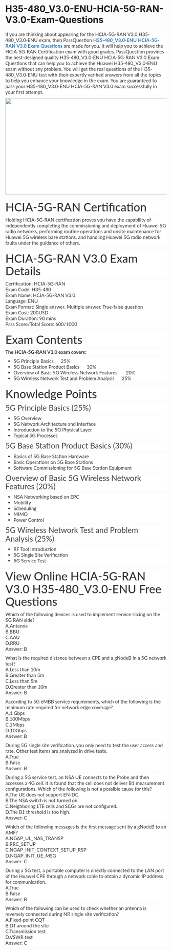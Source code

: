 # H35-480_V3.0-ENU-HCIA-5G-RAN-V3.0-Exam-Questions
<p>
	<span style="font-size:12px;font-weight:normal;">
	<p style="box-sizing:border-box;margin-top:0px;margin-bottom:10px;color:#333333;font-family:Lato;font-size:15px;white-space:normal;background-color:#FFFFFF;">
		If you are thinking about appearing for the HCIA-5G-RAN V3.0 H35-480_V3.0-ENU exam, then PassQuestion&nbsp;<span style="box-sizing:border-box;font-weight:700;"><a href="https://www.passquestion.com/h35-480_v3-0-enu.html" style="box-sizing:border-box;background-color:transparent;color:#337AB7;text-decoration-line:none;">H35-480_V3.0-ENU HCIA-5G-RAN V3.0 Exam Questions</a></span>&nbsp;are made for you. It will help you to achieve the HCIA-5G-RAN Certification exam with good grades. PassQuestion provides the best-designed quality H35-480_V3.0-ENU HCIA-5G-RAN V3.0 Exam Questions that can help you to achieve the Huawei H35-480_V3.0-ENU exam without any problem. You will get the real questions of the H35-480_V3.0-ENU test with their expertly verified answers from all the topics to help you enhance your knowledge in the exam. You are guaranteed to pass your H35-480_V3.0-ENU HCIA-5G-RAN V3.0 exam successfully in your first attempt.
	</p>
	<p style="box-sizing:border-box;margin-top:0px;margin-bottom:10px;color:#333333;font-family:Lato;font-size:15px;white-space:normal;background-color:#FFFFFF;">
		<img alt="" src="https://www.passquestion.com/uploads/pqcom/images/20220909/757840941aaeb8dcea3794030e440c43.png" style="box-sizing:border-box;vertical-align:middle;max-width:100%;height:300px;width:600px;" />
	</p>
	<h1 style="box-sizing:border-box;margin:20px 0px 10px;font-size:36px;font-family:Lato;font-weight:500;line-height:1.1;color:#333333;white-space:normal;background-color:#FFFFFF;">
		HCIA-5G-RAN Certification
	</h1>
	<p style="box-sizing:border-box;margin-top:0px;margin-bottom:10px;color:#333333;font-family:Lato;font-size:15px;white-space:normal;background-color:#FFFFFF;">
		Holding HCIA-5G-RAN certification proves you have the capability of independently completing the commissioning and deployment of Huawei 5G radio networks, performing routine operations and onsite maintenance for Huawei 5G wireless base stations, and handling Huawei 5G radio network faults under the guidance of others.
	</p>
	<h1 style="box-sizing:border-box;margin:20px 0px 10px;font-size:36px;font-family:Lato;font-weight:500;line-height:1.1;color:#333333;white-space:normal;background-color:#FFFFFF;">
		HCIA-5G-RAN V3.0 Exam Details
	</h1>
	<p style="box-sizing:border-box;margin-top:0px;margin-bottom:10px;color:#333333;font-family:Lato;font-size:15px;white-space:normal;background-color:#FFFFFF;">
		Certification: HCIA-5G-RAN<br style="box-sizing:border-box;" />
Exam Code: H35-480<br style="box-sizing:border-box;" />
Exam Name: HCIA-5G-RAN V3.0<br style="box-sizing:border-box;" />
Language: ENU<br style="box-sizing:border-box;" />
Exam Format: Single answer, Multiple answer, True-false question<br style="box-sizing:border-box;" />
Exam Cost: 200USD<br style="box-sizing:border-box;" />
Exam Duration: 90 mins<br style="box-sizing:border-box;" />
Pass Score/Total Score: 600/1000
	</p>
	<h1 style="box-sizing:border-box;margin:20px 0px 10px;font-size:36px;font-family:Lato;font-weight:500;line-height:1.1;color:#333333;white-space:normal;background-color:#FFFFFF;">
		Exam Contents
	</h1>
	<p style="box-sizing:border-box;margin-top:0px;margin-bottom:10px;color:#333333;font-family:Lato;font-size:15px;white-space:normal;background-color:#FFFFFF;">
		<span style="box-sizing:border-box;font-weight:700;">The HCIA-5G-RAN V3.0 exam covers:</span>
	</p>
	<ul style="box-sizing:border-box;margin-top:0px;margin-bottom:10px;color:#333333;font-family:Lato;font-size:15px;white-space:normal;background-color:#FFFFFF;">
		<li style="box-sizing:border-box;">
			5G Principle Basics &nbsp; &nbsp; &nbsp;25%
		</li>
		<li style="box-sizing:border-box;">
			5G Base Station Product Basics &nbsp; &nbsp; &nbsp;30%
		</li>
		<li style="box-sizing:border-box;">
			Overview of Basic 5G Wireless Network Features &nbsp; &nbsp; &nbsp; 20%
		</li>
		<li style="box-sizing:border-box;">
			5G Wireless Network Test and Problem Analysis &nbsp; &nbsp; &nbsp;25%
		</li>
	</ul>
	<h1 style="box-sizing:border-box;margin:20px 0px 10px;font-size:36px;font-family:Lato;font-weight:500;line-height:1.1;color:#333333;white-space:normal;background-color:#FFFFFF;">
		Knowledge Points
	</h1>
	<h3 style="box-sizing:border-box;font-family:Lato;font-weight:500;line-height:1.1;color:#505050;margin-top:0px;margin-bottom:10px;font-size:24px;white-space:normal;background-color:#FFFFFF;">
		5G Principle Basics (25%)
	</h3>
	<ul style="box-sizing:border-box;margin-top:0px;margin-bottom:10px;color:#333333;font-family:Lato;font-size:15px;white-space:normal;background-color:#FFFFFF;">
		<li style="box-sizing:border-box;">
			5G Overview
		</li>
		<li style="box-sizing:border-box;">
			5G Network Architecture and Interface
		</li>
		<li style="box-sizing:border-box;">
			Introduction to the 5G Physical Layer&nbsp;
		</li>
		<li style="box-sizing:border-box;">
			Typical 5G Processes
		</li>
	</ul>
	<h3 style="box-sizing:border-box;font-family:Lato;font-weight:500;line-height:1.1;color:#505050;margin-top:0px;margin-bottom:10px;font-size:24px;white-space:normal;background-color:#FFFFFF;">
		5G Base Station Product Basics (30%)
	</h3>
	<ul style="box-sizing:border-box;margin-top:0px;margin-bottom:10px;color:#333333;font-family:Lato;font-size:15px;white-space:normal;background-color:#FFFFFF;">
		<li style="box-sizing:border-box;">
			Basics of 5G Base Station Hardware
		</li>
		<li style="box-sizing:border-box;">
			Basic Operations on 5G Base Stations
		</li>
		<li style="box-sizing:border-box;">
			Software Commissioning for 5G Base Station Equipment
		</li>
	</ul>
	<h3 style="box-sizing:border-box;font-family:Lato;font-weight:500;line-height:1.1;color:#505050;margin-top:0px;margin-bottom:10px;font-size:24px;white-space:normal;background-color:#FFFFFF;">
		Overview of Basic 5G Wireless Network Features (20%)
	</h3>
	<ul style="box-sizing:border-box;margin-top:0px;margin-bottom:10px;color:#333333;font-family:Lato;font-size:15px;white-space:normal;background-color:#FFFFFF;">
		<li style="box-sizing:border-box;">
			NSA Networking based on EPC
		</li>
		<li style="box-sizing:border-box;">
			Mobility
		</li>
		<li style="box-sizing:border-box;">
			Scheduling
		</li>
		<li style="box-sizing:border-box;">
			MIMO
		</li>
		<li style="box-sizing:border-box;">
			Power Control
		</li>
	</ul>
	<h3 style="box-sizing:border-box;font-family:Lato;font-weight:500;line-height:1.1;color:#505050;margin-top:0px;margin-bottom:10px;font-size:24px;white-space:normal;background-color:#FFFFFF;">
		5G Wireless Network Test and Problem Analysis (25%)
	</h3>
	<ul style="box-sizing:border-box;margin-top:0px;margin-bottom:10px;color:#333333;font-family:Lato;font-size:15px;white-space:normal;background-color:#FFFFFF;">
		<li style="box-sizing:border-box;">
			RF Tool Introduction
		</li>
		<li style="box-sizing:border-box;">
			5G Single Site Verification
		</li>
		<li style="box-sizing:border-box;">
			5G Service Test
		</li>
	</ul>
	<h1 style="box-sizing:border-box;margin:20px 0px 10px;font-size:36px;font-family:Lato;font-weight:500;line-height:1.1;color:#333333;white-space:normal;background-color:#FFFFFF;">
		View Online HCIA-5G-RAN V3.0 H35-480_V3.0-ENU Free Questions
	</h1>
	<p style="box-sizing:border-box;margin-top:0px;margin-bottom:10px;color:#333333;font-family:Lato;font-size:15px;white-space:normal;background-color:#FFFFFF;">
		Which of the following devices is used to implement service slicing on the 5G RAN side?<br style="box-sizing:border-box;" />
A.Antenna<br style="box-sizing:border-box;" />
B.BBU<br style="box-sizing:border-box;" />
C.AAU<br style="box-sizing:border-box;" />
D.RRU<br style="box-sizing:border-box;" />
Answer: B
	</p>
	<p style="box-sizing:border-box;margin-top:0px;margin-bottom:10px;color:#333333;font-family:Lato;font-size:15px;white-space:normal;background-color:#FFFFFF;">
		What is the required distance between a CPE and a gNodeB in a 5G network test?<br style="box-sizing:border-box;" />
A.Less than 10m<br style="box-sizing:border-box;" />
B.Greater than 5m<br style="box-sizing:border-box;" />
C.Less than 5m<br style="box-sizing:border-box;" />
D.Greater than 10m<br style="box-sizing:border-box;" />
Answer: B
	</p>
	<p style="box-sizing:border-box;margin-top:0px;margin-bottom:10px;color:#333333;font-family:Lato;font-size:15px;white-space:normal;background-color:#FFFFFF;">
		According to 5G eMBB service requirements, which of the following is the minimum rate required for network edge coverage?<br style="box-sizing:border-box;" />
A.1 Gbps<br style="box-sizing:border-box;" />
B.100Mbps<br style="box-sizing:border-box;" />
C.1Mbps<br style="box-sizing:border-box;" />
D.10Gbps<br style="box-sizing:border-box;" />
Answer: B
	</p>
	<p style="box-sizing:border-box;margin-top:0px;margin-bottom:10px;color:#333333;font-family:Lato;font-size:15px;white-space:normal;background-color:#FFFFFF;">
		During 5G single site verification, you only need to test the user access and rate. Other test items are analyzed in drive tests.<br style="box-sizing:border-box;" />
A.True<br style="box-sizing:border-box;" />
B.False<br style="box-sizing:border-box;" />
Answer: B
	</p>
	<p style="box-sizing:border-box;margin-top:0px;margin-bottom:10px;color:#333333;font-family:Lato;font-size:15px;white-space:normal;background-color:#FFFFFF;">
		During a 5G service test, an NSA UE connects to the Probe and then accesses a 4G cell. It is found that the cell does not deliver B1 measurement configurations. Which of the following is not a possible cause for this?<br style="box-sizing:border-box;" />
A.The UE does not support EN-DC.<br style="box-sizing:border-box;" />
B.The NSA switch is not turned on.<br style="box-sizing:border-box;" />
C.Neighboring LTE cells and SCGs are not configured.<br style="box-sizing:border-box;" />
D.The B1 threshold is too high.<br style="box-sizing:border-box;" />
Answer: C
	</p>
	<p style="box-sizing:border-box;margin-top:0px;margin-bottom:10px;color:#333333;font-family:Lato;font-size:15px;white-space:normal;background-color:#FFFFFF;">
		Which of the following messages is the first message sent by a gNodeB to an AMF?<br style="box-sizing:border-box;" />
A.NGAP_UL_NAS_TRANSP<br style="box-sizing:border-box;" />
B.RRC_SETUP<br style="box-sizing:border-box;" />
C.NGAP_INIT_CONTEXT_SETUP_RSP<br style="box-sizing:border-box;" />
D.NGAP_INIT_UE_MSG<br style="box-sizing:border-box;" />
Answer: C
	</p>
	<p style="box-sizing:border-box;margin-top:0px;margin-bottom:10px;color:#333333;font-family:Lato;font-size:15px;white-space:normal;background-color:#FFFFFF;">
		During a 5G test, a portable computer is directly connected to the LAN port of the Huawei CPE through a network cable to obtain a dynamic IP address for communication.<br style="box-sizing:border-box;" />
A.True<br style="box-sizing:border-box;" />
B.False<br style="box-sizing:border-box;" />
Answer: B
	</p>
	<p style="box-sizing:border-box;margin-top:0px;margin-bottom:10px;color:#333333;font-family:Lato;font-size:15px;white-space:normal;background-color:#FFFFFF;">
		Which of the following can be used to check whether an antenna is reversely connected during NR single site verification?<br style="box-sizing:border-box;" />
A.Fixed-point CQT<br style="box-sizing:border-box;" />
B.DT around the site<br style="box-sizing:border-box;" />
C.Transmission test<br style="box-sizing:border-box;" />
D.VSWR test<br style="box-sizing:border-box;" />
Answer: C
	</p>
</span>
</p>
<p>
	<span style="white-space:normal;"></span><a href="https://www.passcert.com/CheckPoint.html" target="_blank" style="white-space:normal;"><strong></strong></a><span style="white-space:normal;"></span> 
</p>
